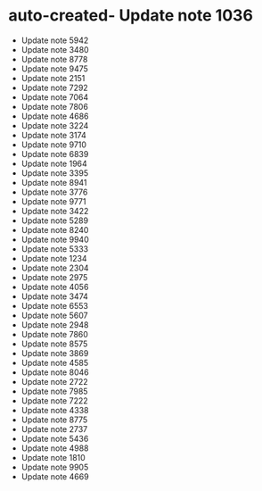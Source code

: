 # auto-created- Update note 1036
- Update note 5942
- Update note 3480
- Update note 8778
- Update note 9475
- Update note 2151
- Update note 7292
- Update note 7064
- Update note 7806
- Update note 4686
- Update note 3224
- Update note 3174
- Update note 9710
- Update note 6839
- Update note 1964
- Update note 3395
- Update note 8941
- Update note 3776
- Update note 9771
- Update note 3422
- Update note 5289
- Update note 8240
- Update note 9940
- Update note 5333
- Update note 1234
- Update note 2304
- Update note 2975
- Update note 4056
- Update note 3474
- Update note 6553
- Update note 5607
- Update note 2948
- Update note 7860
- Update note 8575
- Update note 3869
- Update note 4585
- Update note 8046
- Update note 2722
- Update note 7985
- Update note 7222
- Update note 4338
- Update note 8775
- Update note 2737
- Update note 5436
- Update note 4988
- Update note 1810
- Update note 9905
- Update note 4669
